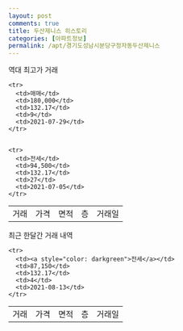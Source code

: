 ```yaml
---
layout: post
comments: true
title: 두산제니스 히스토리
categories: [아파트정보]
permalink: /apt/경기도성남시분당구정자동두산제니스
---
```


역대 최고가 거래
<table class="sortable">
    <tr>
      <td>거래</td>
      <td>가격</td>
      <td>면적</td>
      <td>층</td>
      <td>거래일</td>
    </tr>
    
    <tr>
      <td>매매</td>
      <td>180,000</td>
      <td>132.17</td>
      <td>9</td>
      <td>2021-07-29</td>
    </tr>
        
    
    <tr>
      <td>전세</td>
      <td>94,500</td>
      <td>132.17</td>
      <td>27</td>
      <td>2021-07-05</td>
    </tr>
        
    
</table>

최근 한달간 거래 내역

<font size='small'>
<table class="sortable">
    <tr>
      <td>거래</td>
      <td>가격</td>
      <td>면적</td>
      <td>층</td>
      <td>거래일</td>
    </tr>

    <tr>
      <td><a style="color: darkgreen">전세</a></td>
      <td>87,150</td>
      <td>132.17</td>
      <td>4</td>
      <td>2021-08-13</td>
    </tr>
      
</table>
</font>

